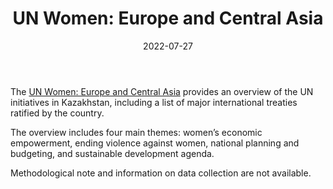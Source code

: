 ﻿---
title: "UN Women: Europe and Central Asia"
linkTitle: "UN Women: Europe and Central Asia"
contributor: ["Aizada Arystanbek"]
date: 2022-07-27
countries: ["Kazakhstan"]
category: ["INGO"]
tags: ["economics", "gender based violence", "sustainability"]
date_start: []
date_end: []
data_type: ["overview", "qualitative", "quantitative", "descriptive"] 
language: ["English", "Russian"]
description: 
  Provides an overview of UN initiatives in Kazakhstan.
---

The [UN Women: Europe and Central Asia](https://eca.unwomen.org/en/where-we-are/kazakhstan) provides an overview of the UN initiatives in Kazakhstan, including a list of major international treaties ratified by the country. 

The overview includes four main themes: women’s economic empowerment, ending violence against women, national planning and budgeting, and sustainable development agenda. 

Methodological note and information on data collection are not available.
